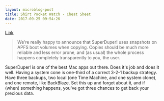 ```yaml
---
layout: microblog-post
title: Shirt Pocket Watch - Cheat Sheet
date: 2017-09-25 09:54:26
---
```

[Link](http://www.shirt-pocket.com/blog/index.php/comments/cheat_sheet)

> We're really happy to announce that SuperDuper! uses snapshots on APFS boot volumes when copying. Copies should be much more reliable and less error prone, and (as usual) the whole process happens completely transparently to you, the user.


SuperDuper! is one of the best Mac apps out there. Does it's job and does it well. Having a system cone is one-third of a correct 3-2-1 backup strategy. Have three backups, two local (one Time Machine, and one system clone), and one remote, like BackBlaze. Set this up and forget about it, and if (when) something happens, you've got three chances to get back your precious data. 

